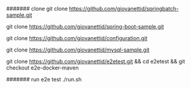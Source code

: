 
####### clone 
git clone https://github.com/giovanettid/springbatch-sample.git

git clone https://github.com/giovanettid/spring-boot-sample.git

git clone https://github.com/giovanettid/configuration.git

git clone https://github.com/giovanettid/mysql-sample.git

git clone https://github.com/giovanettid/e2etest.git && cd e2etest && git checkout e2e-docker-maven

####### run e2e test
./run.sh

